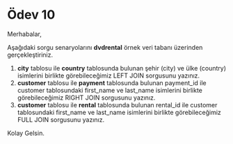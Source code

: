 Ödev 10
======

Merhabalar,

Aşağıdaki sorgu senaryolarını **dvdrental** örnek veri tabanı üzerinden gerçekleştiriniz.

1. **city** tablosu ile **country** tablosunda bulunan şehir (city) ve ülke (country) isimlerini birlikte görebileceğimiz LEFT JOIN sorgusunu yazınız.
2. **customer** tablosu ile **payment** tablosunda bulunan payment_id ile customer tablosundaki first_name ve last_name isimlerini birlikte görebileceğimiz 
RIGHT JOIN sorgusunu yazınız.
3. **customer** tablosu ile **rental** tablosunda bulunan rental_id ile customer tablosundaki first_name ve last_name isimlerini birlikte görebileceğimiz 
FULL JOIN sorgusunu yazınız.


Kolay Gelsin.
